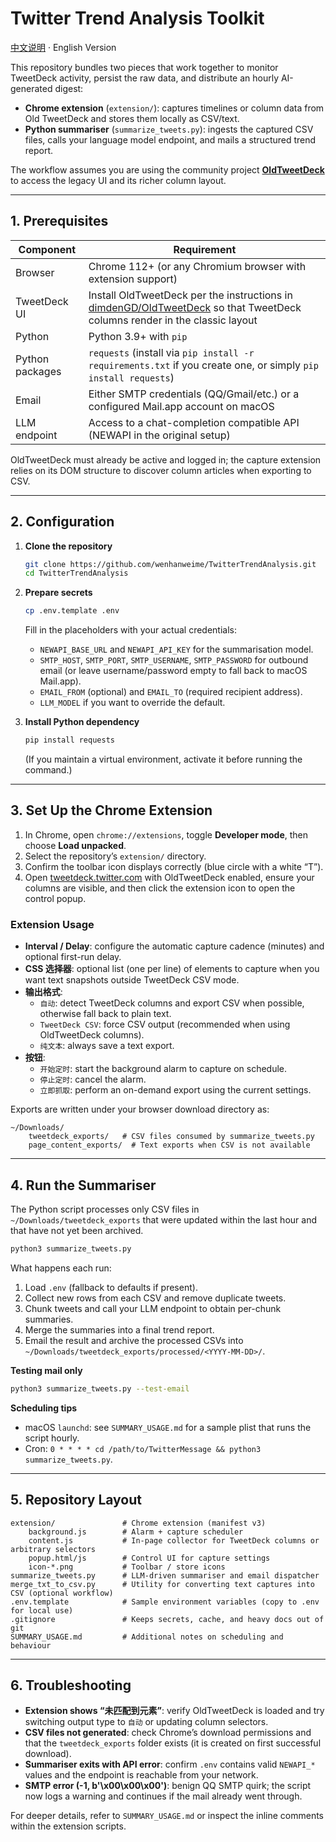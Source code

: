 # Twitter Trend Analysis Toolkit

[中文说明](README_CN.md) · English Version

This repository bundles two pieces that work together to monitor TweetDeck activity, persist the raw data, and distribute an hourly AI-generated digest:

- **Chrome extension** (`extension/`): captures timelines or column data from Old TweetDeck and stores them locally as CSV/text.
- **Python summariser** (`summarize_tweets.py`): ingests the captured CSV files, calls your language model endpoint, and mails a structured trend report.

The workflow assumes you are using the community project **[OldTweetDeck](https://github.com/dimdenGD/OldTweetDeck)** to access the legacy UI and its richer column layout.

---

## 1. Prerequisites

| Component | Requirement |
| --- | --- |
| Browser | Chrome 112+ (or any Chromium browser with extension support) |
| TweetDeck UI | Install OldTweetDeck per the instructions in [dimdenGD/OldTweetDeck](https://github.com/dimdenGD/OldTweetDeck) so that TweetDeck columns render in the classic layout |
| Python | Python 3.9+ with `pip` |
| Python packages | `requests` (install via `pip install -r requirements.txt` if you create one, or simply `pip install requests`) |
| Email | Either SMTP credentials (QQ/Gmail/etc.) or a configured Mail.app account on macOS |
| LLM endpoint | Access to a chat-completion compatible API (NEWAPI in the original setup) |

OldTweetDeck must already be active and logged in; the capture extension relies on its DOM structure to discover column articles when exporting to CSV.

---

## 2. Configuration

1. **Clone the repository**
   ```bash
   git clone https://github.com/wenhanweime/TwitterTrendAnalysis.git
   cd TwitterTrendAnalysis
   ```

2. **Prepare secrets**
   ```bash
   cp .env.template .env
   ```
   Fill in the placeholders with your actual credentials:
   - `NEWAPI_BASE_URL` and `NEWAPI_API_KEY` for the summarisation model.
   - `SMTP_HOST`, `SMTP_PORT`, `SMTP_USERNAME`, `SMTP_PASSWORD` for outbound email (or leave username/password empty to fall back to macOS Mail.app).
   - `EMAIL_FROM` (optional) and `EMAIL_TO` (required recipient address).
   - `LLM_MODEL` if you want to override the default.

3. **Install Python dependency**
   ```bash
   pip install requests
   ```
   (If you maintain a virtual environment, activate it before running the command.)

---

## 3. Set Up the Chrome Extension

1. In Chrome, open `chrome://extensions`, toggle **Developer mode**, then choose **Load unpacked**.
2. Select the repository’s `extension/` directory.
3. Confirm the toolbar icon displays correctly (blue circle with a white “T”).
4. Open [tweetdeck.twitter.com](https://tweetdeck.twitter.com/) with OldTweetDeck enabled, ensure your columns are visible, and then click the extension icon to open the control popup.

### Extension Usage

- **Interval / Delay**: configure the automatic capture cadence (minutes) and optional first-run delay.
- **CSS 选择器**: optional list (one per line) of elements to capture when you want text snapshots outside TweetDeck CSV mode.
- **输出格式**:
  - `自动`: detect TweetDeck columns and export CSV when possible, otherwise fall back to plain text.
  - `TweetDeck CSV`: force CSV output (recommended when using OldTweetDeck columns).
  - `纯文本`: always save a text export.
- **按钮**:
  - `开始定时`: start the background alarm to capture on schedule.
  - `停止定时`: cancel the alarm.
  - `立即抓取`: perform an on-demand export using the current settings.

Exports are written under your browser download directory as:

```
~/Downloads/
    tweetdeck_exports/   # CSV files consumed by summarize_tweets.py
    page_content_exports/  # Text exports when CSV is not available
```

---

## 4. Run the Summariser

The Python script processes only CSV files in `~/Downloads/tweetdeck_exports` that were updated within the last hour and that have not yet been archived.

```bash
python3 summarize_tweets.py
```

What happens each run:

1. Load `.env` (fallback to defaults if present).
2. Collect new rows from each CSV and remove duplicate tweets.
3. Chunk tweets and call your LLM endpoint to obtain per-chunk summaries.
4. Merge the summaries into a final trend report.
5. Email the result and archive the processed CSVs into `~/Downloads/tweetdeck_exports/processed/<YYYY-MM-DD>/`.

**Testing mail only**
```bash
python3 summarize_tweets.py --test-email
```

**Scheduling tips**
- macOS `launchd`: see `SUMMARY_USAGE.md` for a sample plist that runs the script hourly.
- Cron: `0 * * * * cd /path/to/TwitterMessage && python3 summarize_tweets.py`.

---

## 5. Repository Layout

```
extension/               # Chrome extension (manifest v3)
    background.js        # Alarm + capture scheduler
    content.js           # In-page collector for TweetDeck columns or arbitrary selectors
    popup.html/js        # Control UI for capture settings
    icon-*.png           # Toolbar / store icons
summarize_tweets.py      # LLM-driven summariser and email dispatcher
merge_txt_to_csv.py      # Utility for converting text captures into CSV (optional workflow)
.env.template            # Sample environment variables (copy to .env for local use)
.gitignore               # Keeps secrets, cache, and heavy docs out of git
SUMMARY_USAGE.md         # Additional notes on scheduling and behaviour
```

---

## 6. Troubleshooting

- **Extension shows “未匹配到元素”**: verify OldTweetDeck is loaded and try switching output type to `自动` or updating column selectors.
- **CSV files not generated**: check Chrome’s download permissions and that the `tweetdeck_exports` folder exists (it is created on first successful download).
- **Summariser exits with API error**: confirm `.env` contains valid `NEWAPI_*` values and the endpoint is reachable from your network.
- **SMTP error (-1, b'\x00\x00\x00')**: benign QQ SMTP quirk; the script now logs a warning and continues if the mail already went through.

For deeper details, refer to `SUMMARY_USAGE.md` or inspect the inline comments within the extension scripts.

